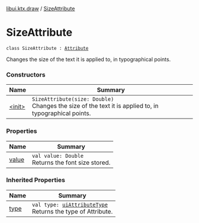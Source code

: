 [libui.ktx.draw](../README.md) / [SizeAttribute](README.md)

# SizeAttribute

`class SizeAttribute : `[`Attribute`](../-attribute/README.md)

Changes the size of the text it is applied to, in typographical points.

### Constructors

| Name | Summary |
|---|---|
| [&lt;init&gt;](-init-.md) | `SizeAttribute(size: Double)`<br>Changes the size of the text it is applied to, in typographical points. |

### Properties

| Name | Summary |
|---|---|
| [value](value.md) | `val value: Double`<br>Returns the font size stored. |

### Inherited Properties

| Name | Summary |
|---|---|
| [type](../-attribute/type.md) | `val type: `[`uiAttributeType`](../../libui/ui-attribute-type.md)<br>Returns the type of Attribute. |
